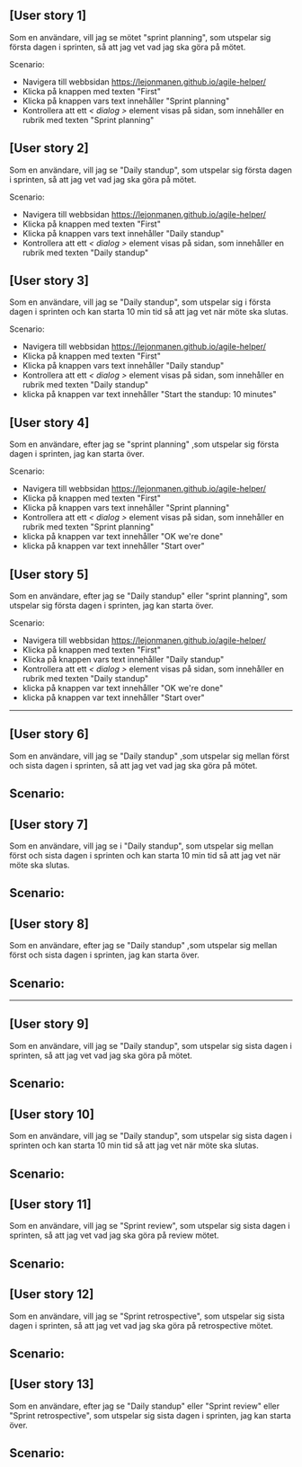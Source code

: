  ## [User story 1] 
 Som en användare, vill jag se mötet "sprint planning", som utspelar sig 
 första dagen i sprinten, så att jag vet vad jag ska göra på mötet.
 
Scenario:
- Navigera till webbsidan https://lejonmanen.github.io/agile-helper/ 
- Klicka på knappen med texten "First"
- Klicka på knappen vars text innehåller "Sprint planning"
- Kontrollera att ett *< dialog >* element visas på sidan, som innehåller en 
  rubrik med texten "Sprint planning"


 ## [User story 2] 
 Som en användare, vill jag se "Daily standup", som utspelar sig 
 första dagen i sprinten, så att jag vet vad jag ska göra på mötet.

Scenario:
- Navigera till webbsidan https://lejonmanen.github.io/agile-helper/ 
- Klicka på knappen med texten "First"
- Klicka på knappen vars text innehåller "Daily standup"
- Kontrollera att ett *< dialog >* element visas på sidan, som innehåller en 
  rubrik med texten "Daily standup"

## [User story 3] 
 Som en användare, vill jag se "Daily standup", som utspelar sig i
 första dagen i sprinten och kan starta 10 min tid så att jag vet när möte ska slutas.

Scenario:
- Navigera till webbsidan https://lejonmanen.github.io/agile-helper/ 
- Klicka på knappen med texten "First"
- Klicka på knappen vars text innehåller "Daily standup"
- Kontrollera att ett *< dialog >* element visas på sidan, som innehåller en 
  rubrik med texten "Daily standup"
- klicka på knappen var text innehåller "Start the standup: 10 minutes"

## [User story 4] 
 Som en användare, efter jag se "sprint planning" ,som utspelar sig 
 första dagen i sprinten, jag kan starta över.

Scenario:
- Navigera till webbsidan https://lejonmanen.github.io/agile-helper/ 
- Klicka på knappen med texten "First"
- Klicka på knappen vars text innehåller "Sprint planning"
- Kontrollera att ett *< dialog >* element visas på sidan, som innehåller en 
  rubrik med texten "Sprint planning"
- klicka på knappen var text innehåller "OK we're done"
- klicka på knappen var text innehåller "Start over"

## [User story 5] 
 Som en användare, efter jag se "Daily standup" eller "sprint planning", 
 som utspelar sig första dagen i sprinten, jag kan starta över.

Scenario:
- Navigera till webbsidan https://lejonmanen.github.io/agile-helper/ 
- Klicka på knappen med texten "First"
- Klicka på knappen vars text innehåller "Daily standup"
- Kontrollera att ett *< dialog >* element visas på sidan, som innehåller en 
  rubrik med texten "Daily standup"
- klicka på knappen var text innehåller "OK we're done"
- klicka på knappen var text innehåller "Start over"

---

## [User story 6] 
 Som en användare, vill jag se "Daily standup" ,som utspelar sig 
 mellan först och sista dagen i sprinten, så att jag vet vad jag ska göra på mötet.

Scenario:
-

 ## [User story 7] 
 Som en användare, vill jag se i "Daily standup", som utspelar sig 
 mellan först och sista dagen i sprinten och kan starta 10 min tid 
 så att jag vet när möte ska slutas.
 
Scenario:
-

## [User story 8] 
 Som en användare, efter jag se "Daily standup" ,som utspelar sig 
 mellan först och sista dagen i sprinten, jag kan starta över.

Scenario:
-

---

## [User story 9] 
 Som en användare, vill jag se "Daily standup", som utspelar sig 
 sista dagen i sprinten, så att jag vet vad jag ska göra på mötet.
 
Scenario:
-

 ## [User story 10] 
 Som en användare, vill jag se "Daily standup", som utspelar sig 
 sista dagen i sprinten och kan starta 10 min tid så att jag vet 
 när möte ska slutas.
 
Scenario:
-

## [User story 11] 
 Som en användare, vill jag se "Sprint review", som utspelar sig 
 sista dagen i sprinten, så att jag vet vad jag ska göra på review mötet.
 
Scenario:
-

## [User story 12] 
 Som en användare, vill jag se "Sprint retrospective", som utspelar sig 
 sista dagen i sprinten, så att jag vet vad jag ska göra på retrospective  mötet.

Scenario:
-

## [User story 13] 
 Som en användare, efter jag se "Daily standup" eller "Sprint review" eller 
 "Sprint retrospective",  som utspelar sig sista dagen i sprinten, jag kan starta över.

Scenario:
-

 
